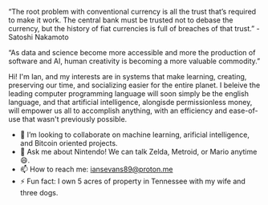 “The root problem with conventional currency is all the trust that’s required to make it work. The central bank must be trusted not to debase the currency, but the history of fiat currencies is full of breaches of that trust.” - Satoshi Nakamoto

“As data and science become more accessible and more the production of software and AI, human creativity is becoming a more valuable commodity.”
 
Hi! I'm Ian, and my interests are in systems that make learning, creating, preserving our time, and socializing easier for the entire planet. I beleive the leading computer programming language will soon simply be the english language, and that artificial intelligence, alongisde permissionless money, will empower us all to accomplish anything, with an efficiency and ease-of-use that wasn't previously possible.

- 👯 I’m looking to collaborate on machine learning, arificial intelligence, and Bitcoin oriented projects.
- 💬 Ask me about Nintendo!  We can talk Zelda, Metroid, or Mario anytime 😄.
- 📫 How to reach me: iansevans89@proton.me
- ⚡ Fun fact: I own 5 acres of property in Tennessee with my wife and three dogs.
